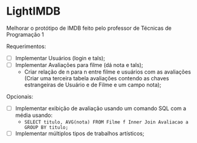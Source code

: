 # LightIMDB
Melhorar o protótipo de IMDB feito pelo professor de Técnicas de Programação 1

Requerimentos:
* [ ] Implementar Usuários (login e tals);
* [ ] Implementar Avaliações para filme (dá nota e tals);
  * Criar relação de n para n entre filme e usuários com as avaliações (Criar uma terceira tabela avaliações contendo as chaves estrangeiras de Usuário e de Filme e um campo nota);

Opcionais:
* [ ] Implementar exibição de avaliação usando um comando SQL com a média usando:
  * ```SELECT titulo, AVG(nota) FROM Filme f Inner Join Avaliacao a GROUP BY titulo;```
* [ ] Implementar múltiplos tipos de trabalhos artísticos;
